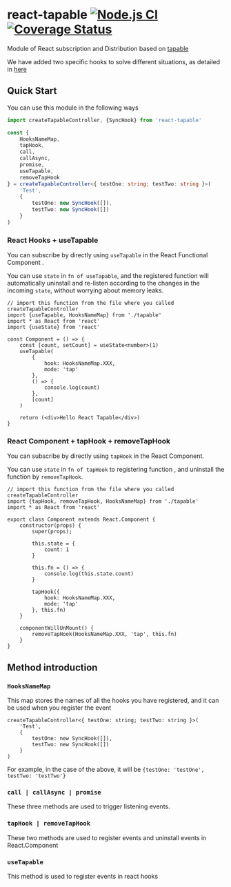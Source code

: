 # react-tapable [![Node.js CI](https://github.com/TyrealHu/react-tapable/actions/workflows/nodejs.yml/badge.svg?branch=main)](https://github.com/TyrealHu/react-tapable/actions/workflows/nodejs.yml)[![Coverage Status](https://codecov.io/gh/TyrealHu/react-tapable/branch/master/graph/badge.svg)](https://codecov.io/gh/TyrealHu/react-tapable)

Module of React subscription and Distribution based on [tapable](https://github.com/webpack/tapable)

We have added two specific hooks to solve different situations, as detailed in [here](./doc/HOOKS.CN.md)

## Quick Start

You can use this module in the following ways

```typescript
import createTapableController, {SyncHook} from 'react-tapable'

const {
    HooksNameMap,
    tapHook,
    call,
    callAsync,
    promise,
    useTapable,
    removeTapHook
} = createTapableController<{ testOne: string; testTwo: string }>(
    'Test',
    {
        testOne: new SyncHook([]),
        testTwo: new SyncHook([])
    }
)
```

### React Hooks + useTapable

You can subscribe by directly using `useTapable` in the React Functional Component .

You can use `state` in `fn of useTapable`, and the registered function will automatically uninstall and re-listen according to the changes in the incoming `state`, without worrying about memory leaks.

```tsx
// import this function from the file where you called createTapableController
import {useTapable, HooksNameMap} from './tapable'
import * as React from 'react'
import {useState} from 'react'

const Component = () => {
    const [count, setCount] = useState<number>(1)
    useTapable(
        {
            hook: HooksNameMap.XXX,
            mode: 'tap'
        },
        () => {
            console.log(count)
        },
        [count]
    )

    return (<div>Hello React Tapable</div>)
}
```

### React Component + tapHook + removeTapHook

You can subscribe by directly using `tapHook` in the React Component.

You can use `state` in `fn of tapHook` to registering function , and uninstall the function by `removeTapHook`.

```tsx
// import this function from the file where you called createTapableController
import {tapHook, removeTapHook, HooksNameMap} from './tapable'
import * as React from 'react'

export class Component extends React.Component {
    constructor(props) {
        super(props);

        this.state = {
            count: 1
        }
        
        this.fn = () => {
            console.log(this.state.count)
        }
        
        tapHook({
            hook: HooksNameMap.XXX,
            mode: 'tap'
        }, this.fn)
    }
    
    componentWillUnMount() {
        removeTapHook(HooksNameMap.XXX, 'tap', this.fn)
    }
}
```

## Method introduction

### `HooksNameMap`

This map stores the names of all the hooks you have registered, and it can be used when you register the event
```tsx
createTapableController<{ testOne: string; testTwo: string }>(
    'Test',
    {
        testOne: new SyncHook([]),
        testTwo: new SyncHook([])
    }
)
```

For example, in the case of the above, it will be `{testOne: 'testOne', testTwo: 'testTwo'}`

### `call | callAsync | promise`

These three methods are used to trigger listening events.

### `tapHook | removeTapHook`

These two methods are used to register events and uninstall events in React.Component

### `useTapable`

This method is used to register events in react hooks
